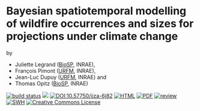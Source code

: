 # Bayesian spatiotemporal modelling of wildfire occurrences and sizes for projections under climate change

by

- Juliette Legrand ([BioSP](https://biosp.mathnum.inrae.fr/), INRAE), 
- François Pimont ([URFM](https://www6.paca.inrae.fr/ecologie_des_forets_mediterraneennes/Les-personnes/Personnels-permanents/DUPUY-Jean-Luc), INRAE), 
- Jean-Luc Dupuy ([URFM](https://www6.paca.inrae.fr/ecologie_des_forets_mediterraneennes/Les-personnes/Personnels-permanents/DUPUY-Jean-Luc), INRAE) and 
- Thomas Opitz ([BioSP](https://biosp.mathnum.inrae.fr/), INRAE)
 
[![build status](https://github.com/computorg/published-202407-legrand-wildfires/workflows/build/badge.svg)](https://github.com/computorg/published-202407-legrand-wildfires/)
[![](https://img.shields.io/github/last-commit/computorg/published-202407-legrand-wildfires.svg)](https://github.com/computorg/published-202407-legrand-wildfires/commits/main)
[![DOI:10.57750/jjza-6j82](https://img.shields.io/badge/DOI-10.57750/4y84-4t68.svg)](https://doi.org/10.57750/4y84-4t68)
[![HTML](https://img.shields.io/badge/article-HTML-034E79)](https://computo.sfds.asso.fr/published-202407-legrand-wildfires/)
[![PDF](https://img.shields.io/badge/article-PDF-034E79)](https://computo.sfds.asso.fr/published-202407-legrand-wildfires/published-elmasri-optimal.pdf)
[![review](https://img.shields.io/badge/review-report%201-blue)](https://github.com/computorg/published-202407-legrand-wildfires/issues/2)
[![SWH](https://archive.softwareheritage.org/badge/origin/https://github.com/computorg/published-202407-legrand-wildfires/)](https://archive.softwareheritage.org/browse/origin/?origin_url=https://github.com/computorg/published-202407-legrand-wildfires)
[![Creative Commons License](https://i.creativecommons.org/l/by/4.0/80x15.png)](http://creativecommons.org/licenses/by/4.0/)


